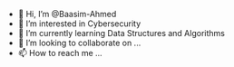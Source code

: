 - 👋 Hi, I’m @Baasim-Ahmed
- 👀 I’m interested in Cybersecurity
- 🌱 I’m currently learning Data Structures and Algorithms
- 💞️ I’m looking to collaborate on ...
- 📫 How to reach me ...

<!---
Baasim-Ahmed/Baasim-Ahmed is a ✨ special ✨ repository because its `README.md` (this file) appears on your GitHub profile.
You can click the Preview link to take a look at your changes.
--->

